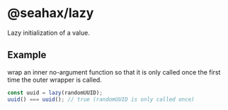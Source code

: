 # @seahax/lazy

Lazy initialization of a value.

## Example

wrap an inner no-argument function so that it is only called once the first time the outer wrapper is called.

```ts
const uuid = lazy(randomUUID);
uuid() === uuid(); // true (randomUUID is only called once)
```
